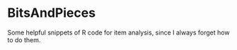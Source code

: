 # BitsAndPieces
Some helpful snippets of R code for item analysis, since I always forget how to do them.
